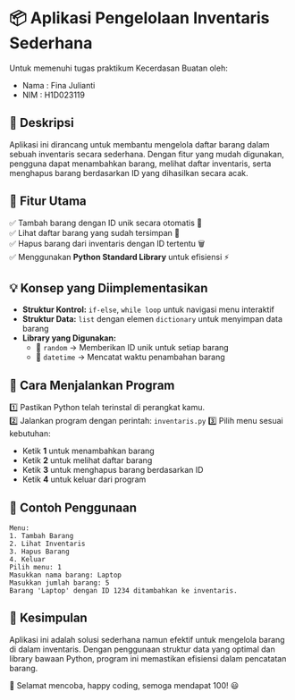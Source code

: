 # 📦 Aplikasi Pengelolaan Inventaris Sederhana

Untuk memenuhi tugas praktikum Kecerdasan Buatan oleh:
- Nama    : Fina Julianti
- NIM     : H1D023119

## 📝 Deskripsi
Aplikasi ini dirancang untuk membantu mengelola daftar barang dalam sebuah inventaris secara sederhana. Dengan fitur yang mudah digunakan, pengguna dapat menambahkan barang, melihat daftar inventaris, serta menghapus barang berdasarkan ID yang dihasilkan secara acak.

## 🔧 Fitur Utama
✅ Tambah barang dengan ID unik secara otomatis 🎯  
✅ Lihat daftar barang yang sudah tersimpan 👀  
✅ Hapus barang dari inventaris dengan ID tertentu 🗑️  
✅ Menggunakan **Python Standard Library** untuk efisiensi ⚡  

## 💡 Konsep yang Diimplementasikan
- **Struktur Kontrol:** `if-else`, `while loop` untuk navigasi menu interaktif
- **Struktur Data:** `list` dengan elemen `dictionary` untuk menyimpan data barang
- **Library yang Digunakan:**
  - 📌 `random` → Memberikan ID unik untuk setiap barang
  - 📌 `datetime` → Mencatat waktu penambahan barang

## 🚀 Cara Menjalankan Program
1️⃣ Pastikan Python telah terinstal di perangkat kamu.  
2️⃣ Jalankan program dengan perintah:
   ```inventaris.py```
3️⃣ Pilih menu sesuai kebutuhan:
   - Ketik **1** untuk menambahkan barang
   - Ketik **2** untuk melihat daftar barang
   - Ketik **3** untuk menghapus barang berdasarkan ID
   - Ketik **4** untuk keluar dari program

## 🎯 Contoh Penggunaan
```
Menu:
1. Tambah Barang
2. Lihat Inventaris
3. Hapus Barang
4. Keluar
Pilih menu: 1
Masukkan nama barang: Laptop
Masukkan jumlah barang: 5
Barang 'Laptop' dengan ID 1234 ditambahkan ke inventaris.
```

## 🎉 Kesimpulan
Aplikasi ini adalah solusi sederhana namun efektif untuk mengelola barang di dalam inventaris. Dengan penggunaan struktur data yang optimal dan library bawaan Python, program ini memastikan efisiensi dalam pencatatan barang.

🚀 Selamat mencoba, happy coding, semoga mendapat 100! 😃
